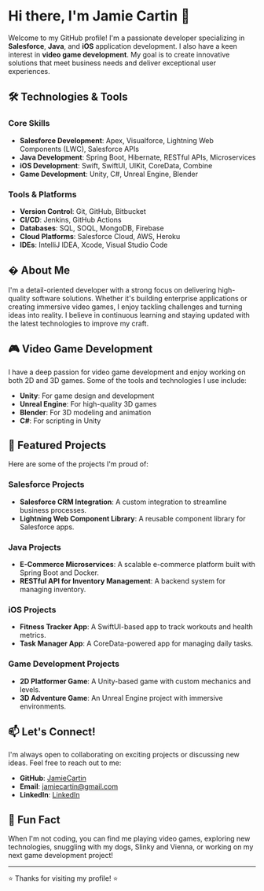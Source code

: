 # Hi there, I'm Jamie Cartin 👋

Welcome to my GitHub profile! I'm a passionate developer specializing in **Salesforce**, **Java**, and **iOS** application development. I also have a keen interest in **video game development**. My goal is to create innovative solutions that meet business needs and deliver exceptional user experiences.

## 🛠️ Technologies & Tools

### Core Skills
- **Salesforce Development**: Apex, Visualforce, Lightning Web Components (LWC), Salesforce APIs
- **Java Development**: Spring Boot, Hibernate, RESTful APIs, Microservices
- **iOS Development**: Swift, SwiftUI, UIKit, CoreData, Combine
- **Game Development**: Unity, C#, Unreal Engine, Blender

### Tools & Platforms
- **Version Control**: Git, GitHub, Bitbucket
- **CI/CD**: Jenkins, GitHub Actions
- **Databases**: SQL, SOQL, MongoDB, Firebase
- **Cloud Platforms**: Salesforce Cloud, AWS, Heroku
- **IDEs**: IntelliJ IDEA, Xcode, Visual Studio Code

## � About Me

I'm a detail-oriented developer with a strong focus on delivering high-quality software solutions. Whether it's building enterprise applications or creating immersive video games, I enjoy tackling challenges and turning ideas into reality. I believe in continuous learning and staying updated with the latest technologies to improve my craft.

## 🎮 Video Game Development

I have a deep passion for video game development and enjoy working on both 2D and 3D games. Some of the tools and technologies I use include:
- **Unity**: For game design and development
- **Unreal Engine**: For high-quality 3D games
- **Blender**: For 3D modeling and animation
- **C#**: For scripting in Unity

## 📂 Featured Projects

Here are some of the projects I'm proud of:

### Salesforce Projects
- **Salesforce CRM Integration**: A custom integration to streamline business processes.
- **Lightning Web Component Library**: A reusable component library for Salesforce apps.

### Java Projects
- **E-Commerce Microservices**: A scalable e-commerce platform built with Spring Boot and Docker.
- **RESTful API for Inventory Management**: A backend system for managing inventory.

### iOS Projects
- **Fitness Tracker App**: A SwiftUI-based app to track workouts and health metrics.
- **Task Manager App**: A CoreData-powered app for managing daily tasks.

### Game Development Projects
- **2D Platformer Game**: A Unity-based game with custom mechanics and levels.
- **3D Adventure Game**: An Unreal Engine project with immersive environments.

## 📫 Let's Connect!

I'm always open to collaborating on exciting projects or discussing new ideas. Feel free to reach out to me:

- **GitHub**: [JamieCartin](https://github.com/JamieCartin)
- **Email**: jamiecartin@gmail.com
- **LinkedIn**: [LinkedIn](https://www.linkedin.com/in/jamie-cartin/)

## 🎉 Fun Fact

When I'm not coding, you can find me playing video games, exploring new technologies, snuggling with my dogs, Slinky and Vienna, or working on my next game development project!

---

⭐️ Thanks for visiting my profile! ⭐️
